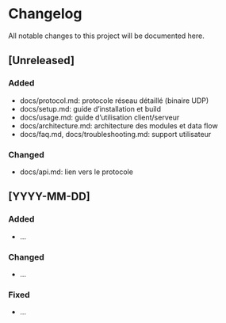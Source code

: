 # Changelog

All notable changes to this project will be documented here.

## [Unreleased]
### Added
- docs/protocol.md: protocole réseau détaillé (binaire UDP)
- docs/setup.md: guide d’installation et build
- docs/usage.md: guide d’utilisation client/serveur
- docs/architecture.md: architecture des modules et data flow
- docs/faq.md, docs/troubleshooting.md: support utilisateur

### Changed
- docs/api.md: lien vers le protocole

## [YYYY-MM-DD]
### Added
- ...
### Changed
- ...
### Fixed
- ...